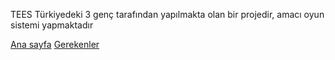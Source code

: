 TEES Türkiyedeki 3 genç tarafından yapılmakta olan bir projedir, amacı oyun sistemi yapmaktadır

[Ana sayfa](atechnology55.github.io)
[Gerekenler](/gerekenler.md)

